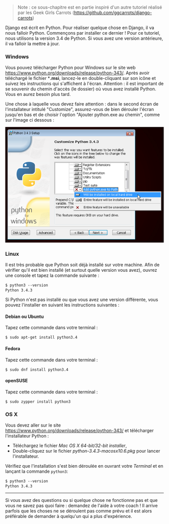 > Note : ce sous-chapitre est en partie inspiré d'un autre tutoriel réalisé par les Geek Girls Carrots (https://github.com/ggcarrots/django-carrots)

Django est écrit en Python. Pour réaliser quelque chose en Django, il va nous falloir Python. Commençons par installer ce dernier ! Pour ce tutoriel, nous utilisons la version 3.4 de Python. Si vous avez une version antérieure, il va falloir la mettre à jour.

### Windows

Vous pouvez télécharger Python pour Windows sur le site web https://www.python.org/downloads/release/python-343/. Après avoir téléchargé le fichier ***.msi**, lancez-le en double-cliquant sur son icône et suivez les instructions qui s'affichent à l'écran. Attention : il est important de se souvenir du chemin d'accès (le dossier) où vous avez installé Python. Vous en aurez besoin plus tard.

Une chose à laquelle vous devez faire attention : dans le second écran de l'installateur intitulé "Customize", assurez-vous de bien dérouler l'écran jusqu'en bas et de choisir l'option "Ajouter python.exe au chemin", comme sur l'image ci dessous :

![N'oubliez pas d'ajouter Python à votre chemin (path)](../python_installation/images/add_python_to_windows_path.png)

### Linux

Il est très probable que Python soit déjà installé sur votre machine. Afin de vérifier qu'il est bien installé (et surtout quelle version vous avez), ouvrez une console et tapez la commande suivante :

    $ python3 --version
    Python 3.4.3
    

Si Python n'est pas installé ou que vous avez une version différente, vous pouvez l'installer en suivant les instructions suivantes :

#### Debian ou Ubuntu

Tapez cette commande dans votre terminal :

    $ sudo apt-get install python3.4
    

#### Fedora

Tapez cette commande dans votre terminal :

    $ sudo dnf install python3.4
    

#### openSUSE

Tapez cette commande dans votre terminal :

    $ sudo zypper install python3


### OS X

Vous devez aller sur le site https://www.python.org/downloads/release/python-343/ et télécharger l'installateur Python :

  * Téléchargez le fichier *Mac OS X 64-bit/32-bit installer*,
  * Double-cliquez sur le fichier *python-3.4.3-macosx10.6.pkg* pour lancer l'installateur.

Vérifiez que l'installation s'est bien déroulée en ouvrant votre *Terminal* et en lançant la commande `python3`:

    $ python3 --version
    Python 3.4.3
    

* * *

Si vous avez des questions ou si quelque chose ne fonctionne pas et que vous ne savez pas quoi faire : demandez de l'aide à votre coach ! Il arrive parfois que les choses ne se déroulent pas comme prévu et il est alors préférable de demander à quelqu'un qui a plus d'expérience.
